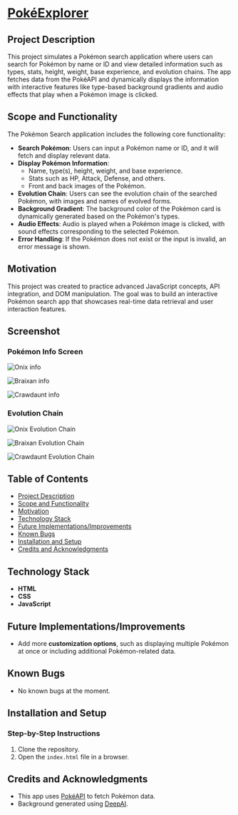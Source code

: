 # [PokéExplorer](https://pokexplorer.vercel.app)

## Project Description
This project simulates a Pokémon search application where users can search for Pokémon by name or ID and view detailed information such as types, stats, height, weight, base experience, and evolution chains. The app fetches data from the PokéAPI and dynamically displays the information with interactive features like type-based background gradients and audio effects that play when a Pokémon image is clicked.

## Scope and Functionality
The Pokémon Search application includes the following core functionality:

- **Search Pokémon**: Users can input a Pokémon name or ID, and it will fetch and display relevant data.
- **Display Pokémon Information**:
  - Name, type(s), height, weight, and base experience.
  - Stats such as HP, Attack, Defense, and others.
  - Front and back images of the Pokémon.
- **Evolution Chain**: Users can see the evolution chain of the searched Pokémon, with images and names of evolved forms.
- **Background Gradient**: The background color of the Pokémon card is dynamically generated based on the Pokémon's types.
- **Audio Effects**: Audio is played when a Pokémon image is clicked, with sound effects corresponding to the selected Pokémon.
- **Error Handling**: If the Pokémon does not exist or the input is invalid, an error message is shown.

## Motivation
This project was created to practice advanced JavaScript concepts, API integration, and DOM manipulation. The goal was to build an interactive Pokémon search app that showcases real-time data retrieval and user interaction features.

## Screenshot

### Pokémon Info Screen
![Onix info](https://i.imgur.com/8GI68ED.png)

![Braixan info](https://i.imgur.com/azWLXPu.png)

![Crawdaunt info](https://i.imgur.com/UXdywS2.png)

### Evolution Chain
![Onix Evolution Chain](https://i.imgur.com/j5yoNMV.png)

![Braixan Evolution Chain](https://i.imgur.com/5eZ8E84.png)

![Crawdaunt Evolution Chain](https://i.imgur.com/H3iRbp1.png)

## Table of Contents
- [Project Description](#project-description)
- [Scope and Functionality](#scope-and-functionality)
- [Motivation](#motivation)
- [Technology Stack](#technology-stack)
- [Future Implementations/Improvements](#future-implementationsimprovements)
- [Known Bugs](#known-bugs)
- [Installation and Setup](#installation-and-setup)
- [Credits and Acknowledgments](#credits-and-acknowledgments)

## Technology Stack
- **HTML**
- **CSS**
- **JavaScript**

## Future Implementations/Improvements
- Add more **customization options**, such as displaying multiple Pokémon at once or including additional Pokémon-related data.

## Known Bugs
- No known bugs at the moment.

## Installation and Setup
### Step-by-Step Instructions
1. Clone the repository.
2. Open the `index.html` file in a browser.

## Credits and Acknowledgments
- This app uses [PokéAPI](https://pokeapi.co/) to fetch Pokémon data.
- Background generated using [DeepAI](https://deepai.org/).
